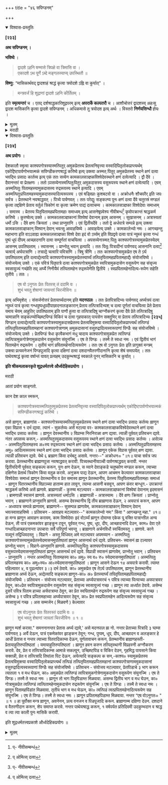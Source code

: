 +++
title = "४६ सपिण्डनम्"

+++


<details open><summary>विश्वास-प्रस्तुतिः</summary>

**[२३३]**

**अथ सपिण्डनम् ।**

**भविष्ये** ।

> द्वादशे ऽहनि षण्मासे त्रिपक्षे वा त्रिमासि वा ।  
एकादशे ऽथ पूर्णे ऽब्दे मङ्गलस्याप्य् उपस्थितौ ॥

**विष्णुः**: “मासिकार्थवद् द्वादशाहं श्राद्धं कृत्वा त्रयोदशे ऽह्नि वा कुर्यात्” । 

> मन्त्रवर्जं हि शूद्राणां द्वादशे ऽहनि कीर्तितम् ।

इति **स्मृत्यन्तरं** च । एतद् दर्शश्राद्धकारिशूद्रपरम् इत्य् **अपरार्के कल्पतरौ** च । आशौचोत्तरं द्वादशस्व् अहःसु द्वादश मासिकानि कृत्वा द्वादशे सपिण्डनम् । अधिकमासे तु त्रयोदश इत्य् अर्थः । विस्तरो **निर्णयसिन्धौ** ज्ञेयः ।
</details>

<details><summary>मूलम्</summary>

**[२३३]**

**अथ सपिण्डनम् ।**

**भविष्ये** ।

> द्वादशे ऽहनि षण्मासे त्रिपक्षे वा त्रिमासि वा ।  
एकादशे ऽथ पूर्णे ऽब्दे मङ्गलस्याप्य् उपस्थितौ ॥

**विष्णुः**: “मासिकार्थवद् द्वादशाहं श्राद्धं कृत्वा त्रयोदशे ऽह्नि वा कुर्यात्” । 

> मन्त्रवर्जं हि शूद्राणां द्वादशे ऽहनि कीर्तितम् ।

इति **स्मृत्यन्तरं** च । एतद् दर्शश्राद्धकारिशूद्रपरम् इत्य् **अपरार्के कल्पतरौ** च । आशौचोत्तरं द्वादशस्व् अहःसु द्वादश मासिकानि कृत्वा द्वादशे सपिण्डनम् । अधिकमासे तु त्रयोदश इत्य् अर्थः । विस्तरो **निर्णयसिन्धौ** ज्ञेयः ।
</details>

<details><summary>मराठी</summary>

यानन्तर सपिण्डी साङ्गतो.

भविष्यपुराणान्त-" १२ व्या दिवसी, त्रिपक्षी, ३ मासान्नी किंवा ६ मासान्नी, ११ व्या मासी अथवा वर्ष पुर झाल्यावर सपिण्डी करावी. कदाचित् मध्ये मङ्गलकार्य करण्याचं प्राप्त आल्यास मध्येच करावी,' असे साङ्गितले आहे. विष्णु ह्मणतो-" मासिक शब्दाच्या अर्था प्रमाणे प्रतिमासी किंवा द्वादशाहश्राद्धे करून, तेरावे दिवसीं सपिण्डी करावी, " " अमन्त्रक १२ वे दिनी शूद्रान्नी सपिण्डी करावी,' असे स्मृत्यन्तरही आहे. “हे दर्शश्राद्धकर्त्या शू द्राविषयी आहे " असें अपराकाम्त व कल्पतरूम्त साङ्गितले आहे. आशौचानन्तर प्रतिदिनी एक एक असें १२ दिवसपर्यम्त १२ मासिके करून, त्याच दिवसीं सपिण्डी करावी. अधिक मास असल्यास मासिकें १३ करावी. एतत्सम्बन्धी विस्तार निर्णयसिन्धूत पहावा. 
</details>

<details open><summary>विश्वास-प्रस्तुतिः</summary>

**[२३४]**

**अथ प्रयोगः** ।

देशकालौ स्मृत्वा काश्यपगोत्रस्यास्मत्पितुर् अमुकप्रेतस्य प्रेतत्वनिवृत्त्या वस्वादिपितृलोकप्राप्त्यर्थम् एकोद्दिष्टपार्वणोभयात्मकं सपिण्डीकरणश्राद्धं करिष्ये इत्य् उक्त्वा अस्मत् पितुर् अमुकप्रेतस्य स्थाने क्षणं दत्वा भवद्भिः प्रसादः कार्तव्य इत्य् एकं ततः सव्येन कामकालसञ्ज्ञकविश्वेदेवस्थाने क्षणं दत्वेत्यादि । द्वौ दैवे । दैवानन्तरं वा प्रेतक्षणः । ततो ऽपसव्येनास्मत्पितुःपितुर् अमुकदासस्य वसुरूपस्य स्थाने क्षणं दत्वेत्यादि । एवम् अस्मत्पितुः पितामहस्यामुकदासस्य रुद्ररूपस्य स्थाने इत्यादि । एवम् अस्मत्पितुःप्रपितामहस्यामुकदासस्यादित्यरूपस्य । एवं षड्विप्राः कुशबटवो वा । अक्रोधनैः शौचपरैर् इति जपः सर्वत्र । प्रेतस्थाने नवश्राद्धवत् । पित्र्ये पार्वणवत् । ततः परेद्युः सङ्कल्प्य पुनः क्षणं दत्वा दैवे चतुरस्रं मण्डलं कृत्वा तद्दक्षिणे प्रेताय वर्तुलं त्रिकोणं वा कृत्वा क्रमेण पाद्यं दत्वाचम्य । कामकालसञ्ज्ञका विश्वेदेवाः समाध्वम् । समास्व । प्रेतस्य पितृपितामहप्रपितामहाः समाध्वम् इत्य् आसनेषूपवेश्य नीवीबन्धं[^८६] कृवोपक्रान्तं श्राद्धकर्म करिष्ये । कुरुष्वेत्य् उक्ते । कामकालसञ्ज्ञकानां विश्वेषां देवानाम् इदम् आसनम् । सुखासनम् । अत्रास्यतां धर्मो ऽसि । दैवे क्षणः क्रियतां । तथा प्राप्नुवानि । एवं द्वितीयदैवे । ततो द्वे अर्धपात्रे सम्पन्ने इत्य् उक्त्वा कामकालसञ्ज्ञकान् विश्वान् देवान् भवत्सु आवाहयिष्ये । आवाहयेत्य् उक्ते । कामकालेभ्यो नमः । आगच्छन्तु महाभागा इति वाऽऽवाह्य कामकालसञ्ज्ञका विश्वे देवा इदं वो ऽर्घ्यम् इति विप्रद्वये दत्वा पात्रं न्युब्जं कृत्वा गन्धं पुष्पं धूपं दीपम् आच्छादनानि दत्वा सम्पूर्णतां वाचयित्वा । अपसव्येनास्मत् पितुः काश्यपगोत्रस्यामुकप्रेतस्येदम् आसनम् उपतिष्ठताम् । स्वासनम् । प्राप्नोतु भवान् इत्यादि । ततः पितुः पित्रादीनां पार्वणवद् आसनानि दत्वा[^८७] चत्वार्य् अर्घपात्राणि । तत्राद्ये चत्वारि पवित्राणि । त्रिषु त्रीणि । ततः काश्यपगोत्रामुकप्रेत एष ते ऽर्घ उपतिष्ठताम् इति दत्वाद्येत्यादि काश्यपगोत्रस्यामुकप्रेतस्यार्घ्यं तत्पितृपितामहप्रपितामहाद्यैः संयोजयिष्ये । संयोजयेत्य् उक्ते । एकं पवित्रं पितृपात्रे दत्वा काश्यपगोत्रामुकप्रेत स्वपित्रामुकदासेन वसुरूपेण सह संसृज्य स्वसायुज्यं गच्छेति तद् अर्घ्ये निनीयैवं तत्पितामहेन रुद्ररूपेणेति द्वितीये । स्वप्रपितामहेनादित्य-रूपेण सहेति तृतीये । ततः ।

[^८६]:
     प्- नीवीसम्बन्धं

[^८७]:
     प् ओमित्स् दत्वा

> एष वो ऽनुगतः प्रेतः पितरस् तं ददामि वः ।  
शुभं भवतु शेषाणां जायन्तां चिरजीविनः ॥

इत्य् अभिमृशेत् । संसर्जनोत्तरं प्रेतायार्घ्यदानम् इति **मदनपालः** । ततः प्रेतपित्रादिभ्यः पार्वणवद् अर्घ्यत्रयं दत्वा न्युब्जं पात्रं कृत्वा गन्धपुष्पधूपदीपाछादनालङ्कारान् प्रेताय तत्पित्रादिभ्यश् च दत्वा पूर्णतां वाचयित्वा प्रेते प्रेताय यमाय चेयम् आहुतिर् उपतिष्ठताम् इति पाणौ हुत्वा वा तत्पित्रादिषु चाग्नौकरणं कृत्वा दैवे प्रेते तत्पित्रादिषु चामान्नानि सङ्कल्प्योच्छिष्टपिण्डं विकिरं च दत्वा गृहपाकात् पायसेन सक्तुभिर् वा प्रेताय तत्पित्रादिभ्यः **[२३५]** पिण्डान् दत्वाद्येत्यादि काश्यपगोत्रस्यामुकदासप्रेतस्य प्रेतत्वविमुक्त्या वस्वादिपितृलोकप्राप्त्यर्थं तत्पिण्डं तत्पितृपितामहप्रपितामहानां काश्यपगोत्राणाम् अमुकदासानां वसुरुद्रादित्यस्वरूपाणां पिण्डैः सह संयोजयिष्ये । संयोजयेत्य् उक्ते । प्रेतपिण्डं त्रेधा कृत्वैकभागं मधु चादाय काश्यपगोत्रामुकप्रेत त्वत्पिण्डं त्वत्पित्रामुकगोत्रेणामुकदासेन वसुरूपेण संयुनज्मि । एष ते पिण्डः । तस्मै ते स्वधा नमः । एवं द्वितीयं भागं पितामहेन रुद्ररूपेण । तृतीयं भागं प्रपितामहेनादित्यरूपेण । ततः एष वो ऽनुगतः प्रेतः इति प्रागुक्तं मन्त्रम् उक्त्वा प्रत्यवनेजनं पिण्डपूजादि कृत्वा दक्षिणां दत्वा दशदानवैतरणीदानानि कृत्वा शेषं समापयेत् । ततः पाथेयश्राद्धं कृत्वा वर्षान्तं यावत् प्रत्यहम् उदकुम्भश्राद्धं स्वकाले पुनर् मासिकानि च कुर्यात् ।

**इति श्रीकमलाकरकृते शूद्रधर्मतत्त्वे और्ध्वदेहिकप्रयोगः ।**

मराठी

आतां प्रयोग साङ्गतो. 

कान देश काल स्मरून,

> काश्यपगोत्रस्यास्मत्पितुरमुकप्रेतस्य प्रेतत्वनिवृत्त्या वस्वादिपितृलोकप्राप्त्यर्थम् एकोद्दिष्टपार्वणोभयात्मकं सपिण्डीकरणश्राद्धं करिष्ये । 

असे ह्मणून, ब्राह्मणांस - काश्यपगोत्रस्यास्मत्पितुरमुकप्रेतस्य स्थाने क्षणं दत्वा भवद्भिः प्रसादः कर्तव्यः ह्मणून एका विप्रास १ दर्भ द्यावा. त्यानं - सुकर्तव्यः असें मटल्या वर- कामकालसञ्ज्ञकविश्वेदेवस्थाने क्षणं दत्वा भवद्भिः प्रसादः कर्तव्यः । ह्मणून देवस्थानीय २ विप्राम्स निरनिराळा क्षण द्यावा. त्यान्नी पूर्ववत् प्रतिवचन द्यावे. नंतर अपसव्य करून,- अस्मत्पितुरमुकदासस्य वसुरूपस्य स्थाने क्षणं दत्वा भवद्भिः प्रसादः कर्तव्यः । असेञ्च - अस्मपितुःपितामहस्य अ०स्य रुद्ररूपस्य स्थाने क्षणं दत्वा भवद्भिः प्रसादः कर्तव्यः । अस्मत्पितुःप्रपितामहस्य अमु० आदित्यरूपस्य स्थाने क्षणं दत्वा भवद्भिः प्रसादः कर्तव्यः । ह्मणून एकेक विप्रास पूर्ववत् क्षण द्यावा. त्यान्नी प्रतिवचन द्यावे. येथे ६ ब्राह्मण किंवा दर्भबटु असावे. नन्तर--" अक्रोधनः० "॥१॥ याचा सर्वत्र जप करावा. प्रेतस्थानीय ब्राह्मणपूजा नवश्राद्धवत् करावी. पित्र्यस्थानीयाञ्ची पार्वणश्राद्धवत् करावी. नन्तर द्वितीयदिनी पूर्ववत् सङ्कल्प करून, पुनः क्षण देऊन, स व्याने देवाङ्कडे चतुष्कोण मण्डल करून, त्याच्या दक्षिणेस प्रेतार्थ त्रिकोण किंवा वतुळ करावे. अनुक्रम पाद्य देऊन, आपण आचमन केल्यावर कामकालसञ्ज्ञका विश्वेदेवाः समाध्वं ह्मणून देवस्थानीय व प्रेत समास्व ह्मणून प्रेतस्थानीय, प्रेतस्य पितृपितामहप्रपितामहाः समाध्वं - ह्मणून पितरस्थानीय विप्राञ्च्या हाताम्म हात लावून, त्याम्स आसनी बसवून, आपण कंवर बान्धून.- उपक्रान्तं श्राद्धकर्म करिष्ये असें ह्मणावे. ब्राह्मणान्नीं - कुरुष्व मटल्यावर - कामकालसञ्ज्ञकानां विश्वेषां देवानाम् इदमासनं । ब्रामणान्नी स्वासनं ह्मणावे. अत्रास्यतां धर्माऽसि । ब्राह्मणान्नी - अत्रास्यामः । दैवे क्षणः क्रियतां । प्राप्नोतु भवान् । ब्राह्मणाने प्राप्नुवानि ह्मणावे. असम्च देवस्थानीय द्वि तीय ब्राह्मणास देऊन, २ अयपात्रं करून, आपण - अध्यपात्र सम्पन्ने ह्मणावम्. ब्राह्मणाने-- सुसम्पन्न ह्मणावेम्. कामकालसञ्ज्ञकान् विश्वान् देवान् भवत्स्वावाहयिष्ये । प्रतिवचन - आवाहय मटल्यावर--" कामकालेभ्यो नमः" किंवा " आगच्छन्तु महा." ॥१॥ हा मन्त्र ह्मणून आवाहन करावम्. काम विश्वेदेवाः इदं वोऽर्घ्यं ह्मणून दोवाम्स एकेक पू वक्ति पात्रान्तील अन्य देऊन, ती पात्रं एकमकांवर झाङ्कून टवून, पूर्ववत् गन्ध, पुष्प, धूप, दीप, आच्छादनादि देउन, काम० देवा एते गन्धादिआच्छादनान्ता उपचाराः सर्वे परिपूर्णा भवन्तु । ब्राह्मणाने अर्चनविधौ स्वर्चितमस्तु । ह्मणावे. काने यन्न्यूनं तद्विधिवदस्तु । विप्राने - अस्तु विधिवत् अमे मटल्यावर अपमव्यान - अस्मत्पितुः काश्यपगोत्रस्यामुकप्रेतस्येदमासनमुपतिष्ठतां ह्मणून आसनार्थ दर्भ द्यावे. प्रतिवचन- स्वासनं ह्म टल्यावर प्राप्नोतु भवान् । विप्राने-प्राप्नुवानि ह्मणावे. अस्मत्पितुःपितुः काश्यपगोत्रस्यामुकदासस्य वसुरूपस्येदमासनमुपतिष्ठतां ह्मणून आसनार्थ दर्भ द्यावे. विप्रान्नी स्वासनं ह्मणावेम्. प्राप्नोतु भवान् । प्रतिवचन - प्राप्नुवानि । नन्तर अस्मत्पितुः पितामहस्य का० अमु० स्य व० रु० स्येदमासनमुपतिष्ठतां । अस्मत्पितुः प्रपितामहस्य का० अमु०स्य० आ०स्येदमासनमुपतिष्ठतां । ह्मणून आसने देऊन १४ अयपात्रे करावी. त्याम्त पहिल्यावर ४, व पुढल्यांवर ३।३ दर्भ ठेवावे. का० अमुकप्रेत एष तेऽर्घ उपतिष्ठताम्, ह्मणून प्रेतस्थानीय ब्राह्मणास अर्घ्य देऊन, अद्येत्यादि सङ्कल्प ह्मणून-का० अ० प्रेतस्यार्घ्यं  तपितृपितामहप्रपितामहाद्यैः संयोजयिष्ये । प्रतिवचन - संयोजय मटल्यावर, प्रेताच्या अर्घ्यपात्रावरचं १ पवित्र त्याच्या पित्याच्या अयपात्रावर ठेवून, का०प्रेत स्वपित्रामुकदासेन वसुरूपेण सह संसृज्य स्वसायुज्यं गच्छ । ह्मणून त्या अर्ध्यात ठेवावे. असेम्च दुसरें पवित्र पिताम हाच्या अर्यपात्राम्त ठेवून, का प्रेत स्वपितामहेन रुद्ररूपेण सह संसृज्य स्वसायुज्यं गच्छ । असेम्च ३ र पवित्र प्रपितामहाच्या अर्घ्यपात्रावर ठेवून, का० प्रेत स्वप्रपितामहेन आदित्यरूपेण सह संसृज्य स्वसायुज्यं गच्छ । अस सम्मर्जन ( मिळवणें ) केल्यावर 

> एष वोऽनुगतः प्रेतः पितरस्तं ददामि वः ॥  
शुभं भवतु शेषाणां जायतां चिरजीविनः ॥ १ ॥ 

ह्मणून म्पर्श करावा." समननानन्तर प्रेतास अर्घ्य द्यावे,' असे मदनपाल ह्म नो. नन्तर प्रेताच्या पित्रादि ३ घाम्स पार्वणवत् ३ अर्ये देऊन, पात्रं एकमेकांवर झाङ्कन ठेवून; गन्ध, पुप्पम्, धूप, दीप, आच्छादन व अलङ्कार हे आधीं प्रेतास व नन्तर त्याच्या पितरादिकाम्स देऊन, पूर्णतावाचन करून, प्रेतम्थानीय ब्राह्मणहस्ती-प्रेतायाहुतिरुपतिष्ठतां । यमायाहुतिरुपतिष्ठतां । ह्मणून हवन करुन तत्पितृस्थानी विप्रहस्नी अग्नौकरण करावे. देव, प्रेत व तत्पित्रादिकाम्स आमान्ने सकल्पून, उच्छिष्टपिड व विकिर देउन, गृहमिद्ध पायसाने किवा सक्तन्नी, प्रेत व तत्पित्रादि तिघांला पिट देऊन, अयेत्यादि सङ्कल्प क सन,-काश्य० स्यामुकप्रेतस्य प्रेतत्वविमुक्त्या वस्वादिपितृलोकप्राप्त्यर्थं तत्पिडं तत्पितृपितामहप्रपितामहानां काश्यपगोत्राणाममुकदासानां वसुरुद्रादित्यस्वरूपाणां पिण्डैः सह संयोजयिष्ये । प्रतिवचन - संयोजय मटल्यावर, प्रेतपिडाचे ३ भाग करून त्यातला १ व मध घेऊन, का० अमुकप्रेत त्वत्पिण्डं त्वपित्रामुकगोत्रेणामुकदासेन वसुरूपेण संयुनज्मि । एष ते पिण्डः। तस्मै ते स्वधा नमः । ह्मणून तो भाग पितृपिडाम्त मिळवावा. असम्च द्वितीय भाग व मध घेउन, का० गोत्रामुकप्रेत त्वत्पिण्डं त्वत्पितामहेनामुकदासेन रुद्ररूपेण संयुनज्मि । एष ते पिण्डः । तस्मै ते स्वधा नमः । ह्मणून पितामहपिंडांत मिळवावा. तृतीय भाग व मध घेऊन, का० त्वत्पिडं त्वत्प्रपितामहेनादित्यरूपेण सह संयुनज्मि । एष ते पिण्डः। तस्मै ते स्वधा नमः । ह्मणून प्रपितामहपिडाम्त मिळवावा. नन्तर “एष वोऽनुगतः० " ॥ १ ॥ हा पूर्वोक्त मन्त्र ह्मणून, अवनेनन, प्रत्य वनजन व पिडपूजादि करून. ब्राह्मणाम्म दक्षिणा देउन. दशदाने व वैतरणीदान करून, शेप समाप्त करावे. नन्तर पाथेयश्राद्ध करून, १ वर्षपर्यत प्रतिदिवमी उदकुम्भदान व श्राद्ध व त्या त्या काली पुनः मासिकें करावी. 

इति शूद्रधर्मतत्त्वप्रकाशे और्ध्वदेहिकप्रयोगः ॥
</details>

<details><summary>मूलम्</summary>

**[२३४]**

**अथ प्रयोगः** ।

देशकालौ स्मृत्वा काश्यपगोत्रस्यास्मत्पितुर् अमुकप्रेतस्य प्रेतत्वनिवृत्त्या वस्वादिपितृलोकप्राप्त्यर्थम् एकोद्दिष्टपार्वणोभयात्मकं सपिण्डीकरणश्राद्धं करिष्ये इत्य् उक्त्वा अस्मत् पितुर् अमुकप्रेतस्य स्थाने क्षणं दत्वा भवद्भिः प्रसादः कार्तव्य इत्य् एकं ततः सव्येन कामकालसञ्ज्ञकविश्वेदेवस्थाने क्षणं दत्वेत्यादि । द्वौ दैवे । दैवानन्तरं वा प्रेतक्षणः । ततो ऽपसव्येनास्मत्पितुःपितुर् अमुकदासस्य वसुरूपस्य स्थाने क्षणं दत्वेत्यादि । एवम् अस्मत्पितुः पितामहस्यामुकदासस्य रुद्ररूपस्य स्थाने इत्यादि । एवम् अस्मत्पितुःप्रपितामहस्यामुकदासस्यादित्यरूपस्य । एवं षड्विप्राः कुशबटवो वा । अक्रोधनैः शौचपरैर् इति जपः सर्वत्र । प्रेतस्थाने नवश्राद्धवत् । पित्र्ये पार्वणवत् । ततः परेद्युः सङ्कल्प्य पुनः क्षणं दत्वा दैवे चतुरस्रं मण्डलं कृत्वा तद्दक्षिणे प्रेताय वर्तुलं त्रिकोणं वा कृत्वा क्रमेण पाद्यं दत्वाचम्य । कामकालसञ्ज्ञका विश्वेदेवाः समाध्वम् । समास्व । प्रेतस्य पितृपितामहप्रपितामहाः समाध्वम् इत्य् आसनेषूपवेश्य नीवीबन्धं[^८६] कृवोपक्रान्तं श्राद्धकर्म करिष्ये । कुरुष्वेत्य् उक्ते । कामकालसञ्ज्ञकानां विश्वेषां देवानाम् इदम् आसनम् । सुखासनम् । अत्रास्यतां धर्मो ऽसि । दैवे क्षणः क्रियतां । तथा प्राप्नुवानि । एवं द्वितीयदैवे । ततो द्वे अर्धपात्रे सम्पन्ने इत्य् उक्त्वा कामकालसञ्ज्ञकान् विश्वान् देवान् भवत्सु आवाहयिष्ये । आवाहयेत्य् उक्ते । कामकालेभ्यो नमः । आगच्छन्तु महाभागा इति वाऽऽवाह्य कामकालसञ्ज्ञका विश्वे देवा इदं वो ऽर्घ्यम् इति विप्रद्वये दत्वा पात्रं न्युब्जं कृत्वा गन्धं पुष्पं धूपं दीपम् आच्छादनानि दत्वा सम्पूर्णतां वाचयित्वा । अपसव्येनास्मत् पितुः काश्यपगोत्रस्यामुकप्रेतस्येदम् आसनम् उपतिष्ठताम् । स्वासनम् । प्राप्नोतु भवान् इत्यादि । ततः पितुः पित्रादीनां पार्वणवद् आसनानि दत्वा[^८७] चत्वार्य् अर्घपात्राणि । तत्राद्ये चत्वारि पवित्राणि । त्रिषु त्रीणि । ततः काश्यपगोत्रामुकप्रेत एष ते ऽर्घ उपतिष्ठताम् इति दत्वाद्येत्यादि काश्यपगोत्रस्यामुकप्रेतस्यार्घ्यं तत्पितृपितामहप्रपितामहाद्यैः संयोजयिष्ये । संयोजयेत्य् उक्ते । एकं पवित्रं पितृपात्रे दत्वा काश्यपगोत्रामुकप्रेत स्वपित्रामुकदासेन वसुरूपेण सह संसृज्य स्वसायुज्यं गच्छेति तद् अर्घ्ये निनीयैवं तत्पितामहेन रुद्ररूपेणेति द्वितीये । स्वप्रपितामहेनादित्य-रूपेण सहेति तृतीये । ततः ।

[^८६]:
     प्- नीवीसम्बन्धं

[^८७]:
     प् ओमित्स् दत्वा

> एष वो ऽनुगतः प्रेतः पितरस् तं ददामि वः ।  
शुभं भवतु शेषाणां जायन्तां चिरजीविनः ॥

इत्य् अभिमृशेत् । संसर्जनोत्तरं प्रेतायार्घ्यदानम् इति **मदनपालः** । ततः प्रेतपित्रादिभ्यः पार्वणवद् अर्घ्यत्रयं दत्वा न्युब्जं पात्रं कृत्वा गन्धपुष्पधूपदीपाछादनालङ्कारान् प्रेताय तत्पित्रादिभ्यश् च दत्वा पूर्णतां वाचयित्वा प्रेते प्रेताय यमाय चेयम् आहुतिर् उपतिष्ठताम् इति पाणौ हुत्वा वा तत्पित्रादिषु चाग्नौकरणं कृत्वा दैवे प्रेते तत्पित्रादिषु चामान्नानि सङ्कल्प्योच्छिष्टपिण्डं विकिरं च दत्वा गृहपाकात् पायसेन सक्तुभिर् वा प्रेताय तत्पित्रादिभ्यः **[२३५]** पिण्डान् दत्वाद्येत्यादि काश्यपगोत्रस्यामुकदासप्रेतस्य प्रेतत्वविमुक्त्या वस्वादिपितृलोकप्राप्त्यर्थं तत्पिण्डं तत्पितृपितामहप्रपितामहानां काश्यपगोत्राणाम् अमुकदासानां वसुरुद्रादित्यस्वरूपाणां पिण्डैः सह संयोजयिष्ये । संयोजयेत्य् उक्ते । प्रेतपिण्डं त्रेधा कृत्वैकभागं मधु चादाय काश्यपगोत्रामुकप्रेत त्वत्पिण्डं त्वत्पित्रामुकगोत्रेणामुकदासेन वसुरूपेण संयुनज्मि । एष ते पिण्डः । तस्मै ते स्वधा नमः । एवं द्वितीयं भागं पितामहेन रुद्ररूपेण । तृतीयं भागं प्रपितामहेनादित्यरूपेण । ततः एष वो ऽनुगतः प्रेतः इति प्रागुक्तं मन्त्रम् उक्त्वा प्रत्यवनेजनं पिण्डपूजादि कृत्वा दक्षिणां दत्वा दशदानवैतरणीदानानि कृत्वा शेषं समापयेत् । ततः पाथेयश्राद्धं कृत्वा वर्षान्तं यावत् प्रत्यहम् उदकुम्भश्राद्धं स्वकाले पुनर् मासिकानि च कुर्यात् ।

**इति श्रीकमलाकरकृते शूद्रधर्मतत्त्वे और्ध्वदेहिकप्रयोगः ।**
<!--<details-->
<details><summary>मराठी</summary>

आतां प्रयोग साङ्गतो. 

कान देश काल स्मरून,

> काश्यपगोत्रस्यास्मत्पितुरमुकप्रेतस्य प्रेतत्वनिवृत्त्या वस्वादिपितृलोकप्राप्त्यर्थम् एकोद्दिष्टपार्वणोभयात्मकं सपिण्डीकरणश्राद्धं करिष्ये । 

असे ह्मणून, ब्राह्मणांस - काश्यपगोत्रस्यास्मत्पितुरमुकप्रेतस्य स्थाने क्षणं दत्वा भवद्भिः प्रसादः कर्तव्यः ह्मणून एका विप्रास १ दर्भ द्यावा. त्यानं - सुकर्तव्यः असें मटल्या वर- कामकालसञ्ज्ञकविश्वेदेवस्थाने क्षणं दत्वा भवद्भिः प्रसादः कर्तव्यः । ह्मणून देवस्थानीय २ विप्राम्स निरनिराळा क्षण द्यावा. त्यान्नी पूर्ववत् प्रतिवचन द्यावे. नंतर अपसव्य करून,- अस्मत्पितुरमुकदासस्य वसुरूपस्य स्थाने क्षणं दत्वा भवद्भिः प्रसादः कर्तव्यः । असेञ्च - अस्मपितुःपितामहस्य अ०स्य रुद्ररूपस्य स्थाने क्षणं दत्वा भवद्भिः प्रसादः कर्तव्यः । अस्मत्पितुःप्रपितामहस्य अमु० आदित्यरूपस्य स्थाने क्षणं दत्वा भवद्भिः प्रसादः कर्तव्यः । ह्मणून एकेक विप्रास पूर्ववत् क्षण द्यावा. त्यान्नी प्रतिवचन द्यावे. येथे ६ ब्राह्मण किंवा दर्भबटु असावे. नन्तर--" अक्रोधनः० "॥१॥ याचा सर्वत्र जप करावा. प्रेतस्थानीय ब्राह्मणपूजा नवश्राद्धवत् करावी. पित्र्यस्थानीयाञ्ची पार्वणश्राद्धवत् करावी. नन्तर द्वितीयदिनी पूर्ववत् सङ्कल्प करून, पुनः क्षण देऊन, स व्याने देवाङ्कडे चतुष्कोण मण्डल करून, त्याच्या दक्षिणेस प्रेतार्थ त्रिकोण किंवा वतुळ करावे. अनुक्रम पाद्य देऊन, आपण आचमन केल्यावर कामकालसञ्ज्ञका विश्वेदेवाः समाध्वं ह्मणून देवस्थानीय व प्रेत समास्व ह्मणून प्रेतस्थानीय, प्रेतस्य पितृपितामहप्रपितामहाः समाध्वं - ह्मणून पितरस्थानीय विप्राञ्च्या हाताम्म हात लावून, त्याम्स आसनी बसवून, आपण कंवर बान्धून.- उपक्रान्तं श्राद्धकर्म करिष्ये असें ह्मणावे. ब्राह्मणान्नीं - कुरुष्व मटल्यावर - कामकालसञ्ज्ञकानां विश्वेषां देवानाम् इदमासनं । ब्रामणान्नी स्वासनं ह्मणावे. अत्रास्यतां धर्माऽसि । ब्राह्मणान्नी - अत्रास्यामः । दैवे क्षणः क्रियतां । प्राप्नोतु भवान् । ब्राह्मणाने प्राप्नुवानि ह्मणावे. असम्च देवस्थानीय द्वि तीय ब्राह्मणास देऊन, २ अयपात्रं करून, आपण - अध्यपात्र सम्पन्ने ह्मणावम्. ब्राह्मणाने-- सुसम्पन्न ह्मणावेम्. कामकालसञ्ज्ञकान् विश्वान् देवान् भवत्स्वावाहयिष्ये । प्रतिवचन - आवाहय मटल्यावर--" कामकालेभ्यो नमः" किंवा " आगच्छन्तु महा." ॥१॥ हा मन्त्र ह्मणून आवाहन करावम्. काम विश्वेदेवाः इदं वोऽर्घ्यं ह्मणून दोवाम्स एकेक पू वक्ति पात्रान्तील अन्य देऊन, ती पात्रं एकमकांवर झाङ्कून टवून, पूर्ववत् गन्ध, पुष्प, धूप, दीप, आच्छादनादि देउन, काम० देवा एते गन्धादिआच्छादनान्ता उपचाराः सर्वे परिपूर्णा भवन्तु । ब्राह्मणाने अर्चनविधौ स्वर्चितमस्तु । ह्मणावे. काने यन्न्यूनं तद्विधिवदस्तु । विप्राने - अस्तु विधिवत् अमे मटल्यावर अपमव्यान - अस्मत्पितुः काश्यपगोत्रस्यामुकप्रेतस्येदमासनमुपतिष्ठतां ह्मणून आसनार्थ दर्भ द्यावे. प्रतिवचन- स्वासनं ह्म टल्यावर प्राप्नोतु भवान् । विप्राने-प्राप्नुवानि ह्मणावे. अस्मत्पितुःपितुः काश्यपगोत्रस्यामुकदासस्य वसुरूपस्येदमासनमुपतिष्ठतां ह्मणून आसनार्थ दर्भ द्यावे. विप्रान्नी स्वासनं ह्मणावेम्. प्राप्नोतु भवान् । प्रतिवचन - प्राप्नुवानि । नन्तर अस्मत्पितुः पितामहस्य का० अमु० स्य व० रु० स्येदमासनमुपतिष्ठतां । अस्मत्पितुः प्रपितामहस्य का० अमु०स्य० आ०स्येदमासनमुपतिष्ठतां । ह्मणून आसने देऊन १४ अयपात्रे करावी. त्याम्त पहिल्यावर ४, व पुढल्यांवर ३।३ दर्भ ठेवावे. का० अमुकप्रेत एष तेऽर्घ उपतिष्ठताम्, ह्मणून प्रेतस्थानीय ब्राह्मणास अर्घ्य देऊन, अद्येत्यादि सङ्कल्प ह्मणून-का० अ० प्रेतस्यार्घ्यं  तपितृपितामहप्रपितामहाद्यैः संयोजयिष्ये । प्रतिवचन - संयोजय मटल्यावर, प्रेताच्या अर्घ्यपात्रावरचं १ पवित्र त्याच्या पित्याच्या अयपात्रावर ठेवून, का०प्रेत स्वपित्रामुकदासेन वसुरूपेण सह संसृज्य स्वसायुज्यं गच्छ । ह्मणून त्या अर्ध्यात ठेवावे. असेम्च दुसरें पवित्र पिताम हाच्या अर्यपात्राम्त ठेवून, का प्रेत स्वपितामहेन रुद्ररूपेण सह संसृज्य स्वसायुज्यं गच्छ । असेम्च ३ र पवित्र प्रपितामहाच्या अर्घ्यपात्रावर ठेवून, का० प्रेत स्वप्रपितामहेन आदित्यरूपेण सह संसृज्य स्वसायुज्यं गच्छ । अस सम्मर्जन ( मिळवणें ) केल्यावर 

> एष वोऽनुगतः प्रेतः पितरस्तं ददामि वः ॥  
शुभं भवतु शेषाणां जायतां चिरजीविनः ॥ १ ॥ 

ह्मणून म्पर्श करावा." समननानन्तर प्रेतास अर्घ्य द्यावे,' असे मदनपाल ह्म नो. नन्तर प्रेताच्या पित्रादि ३ घाम्स पार्वणवत् ३ अर्ये देऊन, पात्रं एकमेकांवर झाङ्कन ठेवून; गन्ध, पुप्पम्, धूप, दीप, आच्छादन व अलङ्कार हे आधीं प्रेतास व नन्तर त्याच्या पितरादिकाम्स देऊन, पूर्णतावाचन करून, प्रेतम्थानीय ब्राह्मणहस्ती-प्रेतायाहुतिरुपतिष्ठतां । यमायाहुतिरुपतिष्ठतां । ह्मणून हवन करुन तत्पितृस्थानी विप्रहस्नी अग्नौकरण करावे. देव, प्रेत व तत्पित्रादिकाम्स आमान्ने सकल्पून, उच्छिष्टपिड व विकिर देउन, गृहमिद्ध पायसाने किवा सक्तन्नी, प्रेत व तत्पित्रादि तिघांला पिट देऊन, अयेत्यादि सङ्कल्प क सन,-काश्य० स्यामुकप्रेतस्य प्रेतत्वविमुक्त्या वस्वादिपितृलोकप्राप्त्यर्थं तत्पिडं तत्पितृपितामहप्रपितामहानां काश्यपगोत्राणाममुकदासानां वसुरुद्रादित्यस्वरूपाणां पिण्डैः सह संयोजयिष्ये । प्रतिवचन - संयोजय मटल्यावर, प्रेतपिडाचे ३ भाग करून त्यातला १ व मध घेऊन, का० अमुकप्रेत त्वत्पिण्डं त्वपित्रामुकगोत्रेणामुकदासेन वसुरूपेण संयुनज्मि । एष ते पिण्डः। तस्मै ते स्वधा नमः । ह्मणून तो भाग पितृपिडाम्त मिळवावा. असम्च द्वितीय भाग व मध घेउन, का० गोत्रामुकप्रेत त्वत्पिण्डं त्वत्पितामहेनामुकदासेन रुद्ररूपेण संयुनज्मि । एष ते पिण्डः । तस्मै ते स्वधा नमः । ह्मणून पितामहपिंडांत मिळवावा. तृतीय भाग व मध घेऊन, का० त्वत्पिडं त्वत्प्रपितामहेनादित्यरूपेण सह संयुनज्मि । एष ते पिण्डः। तस्मै ते स्वधा नमः । ह्मणून प्रपितामहपिडाम्त मिळवावा. नन्तर “एष वोऽनुगतः० " ॥ १ ॥ हा पूर्वोक्त मन्त्र ह्मणून, अवनेनन, प्रत्य वनजन व पिडपूजादि करून. ब्राह्मणाम्म दक्षिणा देउन. दशदाने व वैतरणीदान करून, शेप समाप्त करावे. नन्तर पाथेयश्राद्ध करून, १ वर्षपर्यत प्रतिदिवमी उदकुम्भदान व श्राद्ध व त्या त्या काली पुनः मासिकें करावी. 

इति शूद्रधर्मतत्त्वप्रकाशे और्ध्वदेहिकप्रयोगः ॥ 
<!--<details--></details></details>